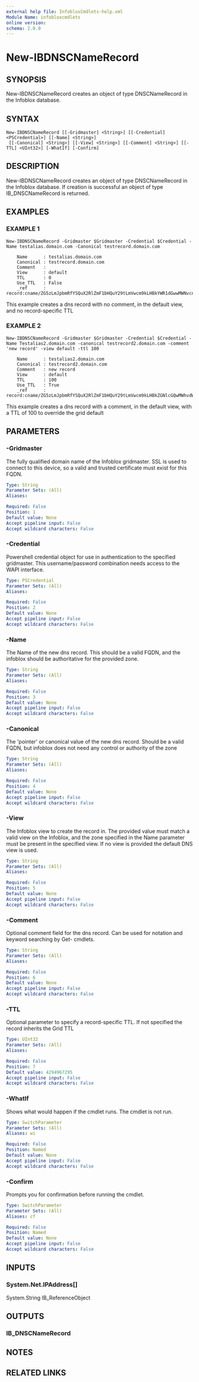 ```yaml
---
external help file: InfobloxCmdlets-help.xml
Module Name: infobloxcmdlets
online version: 
schema: 2.0.0
---
```


# New-IBDNSCNameRecord

## SYNOPSIS
New-IBDNSCNameRecord creates an object of type DNSCNameRecord in the Infoblox database.

## SYNTAX

```
New-IBDNSCNameRecord [[-Gridmaster] <String>] [[-Credential] <PSCredential>] [[-Name] <String>]
 [[-Canonical] <String>] [[-View] <String>] [[-Comment] <String>] [[-TTL] <UInt32>] [-WhatIf] [-Confirm]
```

## DESCRIPTION
New-IBDNSCNameRecord creates an object of type DNSCNameRecord in the Infoblox database. 
If creation is successful an object of type IB_DNSCNameRecord is returned.

## EXAMPLES

###  EXAMPLE 1 
```
New-IBDNSCNameRecord -Gridmaster $Gridmaster -Credential $Credential -Name testalias.domain.com -Canonical testrecord.domain.com

	Name      : testalias.domain.com
	Canonical : testrecord.domain.com
	Comment   :
	View      : default
	TTL       : 0
	Use_TTL   : False
	_ref      : record:cname/ZG5zLmJpbmRfYSQuX2RlZmF1bHQuY29tLmVwcm9kLHBkYWR1dGwwMWNvcnAsMTAuOTYuMTA1LjE5MQ:testalias.domain.com/default
```

This example creates a dns record with no comment, in the default view, and no record-specific TTL

###  EXAMPLE 2 
```
New-IBDNSCNameRecord -Gridmaster $Gridmaster -Credential $Credential -Name Testalias2.domain.com -canonical testrecord2.domain.com -comment 'new record' -view default -ttl 100

	Name      : testalias2.domain.com
	Canonical : testrecord2.domain.com
	Comment   : new record
	View      : default
	TTL       : 100
	Use_TTL   : True
	_ref      : record:cname/ZG5zLmJpbmRfYSQuX2RlZmF1bHQuY29tLmVwcm9kLHBkZGNlcGQwMWhvdW1yaWIsMTAuNzUuMTA4LjE4MA:testalias2.domain.com/default
```

This example creates a dns record with a comment, in the default view, with a TTL of 100 to override the grid default

## PARAMETERS

### -Gridmaster
The fully qualified domain name of the Infoblox gridmaster. 
SSL is used to connect to this device, so a valid and trusted certificate must exist for this FQDN.

```yaml
Type: String
Parameter Sets: (All)
Aliases: 

Required: False
Position: 1
Default value: None
Accept pipeline input: False
Accept wildcard characters: False
```

### -Credential
Powershell credential object for use in authentication to the specified gridmaster. 
This username/password combination needs access to the WAPI interface.

```yaml
Type: PSCredential
Parameter Sets: (All)
Aliases: 

Required: False
Position: 2
Default value: None
Accept pipeline input: False
Accept wildcard characters: False
```

### -Name
The Name of the new dns record. 
This should be a valid FQDN, and the infoblox should be authoritative for the provided zone.

```yaml
Type: String
Parameter Sets: (All)
Aliases: 

Required: False
Position: 3
Default value: None
Accept pipeline input: False
Accept wildcard characters: False
```

### -Canonical
The 'pointer' or canonical value of the new dns record. 
Should be a valid FQDN, but infoblox does not need any control or authority of the zone

```yaml
Type: String
Parameter Sets: (All)
Aliases: 

Required: False
Position: 4
Default value: None
Accept pipeline input: False
Accept wildcard characters: False
```

### -View
The Infoblox view to create the record in. 
The provided value must match a valid view on the Infoblox, and the zone specified in the Name parameter must be present in the specified view. 
If no view is provided the default DNS view is used.

```yaml
Type: String
Parameter Sets: (All)
Aliases: 

Required: False
Position: 5
Default value: None
Accept pipeline input: False
Accept wildcard characters: False
```

### -Comment
Optional comment field for the dns record. 
Can be used for notation and keyword searching by Get- cmdlets.

```yaml
Type: String
Parameter Sets: (All)
Aliases: 

Required: False
Position: 6
Default value: None
Accept pipeline input: False
Accept wildcard characters: False
```

### -TTL
Optional parameter to specify a record-specific TTL. 
If not specified the record inherits the Grid TTL

```yaml
Type: UInt32
Parameter Sets: (All)
Aliases: 

Required: False
Position: 7
Default value: 4294967295
Accept pipeline input: False
Accept wildcard characters: False
```

### -WhatIf
Shows what would happen if the cmdlet runs.
The cmdlet is not run.

```yaml
Type: SwitchParameter
Parameter Sets: (All)
Aliases: wi

Required: False
Position: Named
Default value: None
Accept pipeline input: False
Accept wildcard characters: False
```

### -Confirm
Prompts you for confirmation before running the cmdlet.

```yaml
Type: SwitchParameter
Parameter Sets: (All)
Aliases: cf

Required: False
Position: Named
Default value: None
Accept pipeline input: False
Accept wildcard characters: False
```

## INPUTS

### System.Net.IPAddress[]
System.String
IB_ReferenceObject

## OUTPUTS

### IB_DNSCNameRecord

## NOTES

## RELATED LINKS


